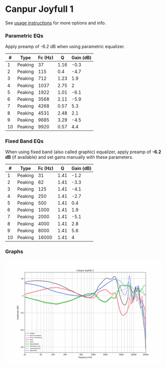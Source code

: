 # Canpur Joyfull 1
See [usage instructions](https://github.com/jaakkopasanen/AutoEq#usage) for more options and info.

### Parametric EQs
Apply preamp of -6.2 dB when using parametric equalizer.

|   # | Type    |   Fc (Hz) |    Q |   Gain (dB) |
|-----|---------|-----------|------|-------------|
|   1 | Peaking |        37 | 1.16 |        -0.3 |
|   2 | Peaking |       115 | 0.4  |        -4.7 |
|   3 | Peaking |       712 | 1.23 |         1.9 |
|   4 | Peaking |      1037 | 2.75 |         2   |
|   5 | Peaking |      1922 | 1.01 |        -6.1 |
|   6 | Peaking |      3568 | 2.11 |        -5.9 |
|   7 | Peaking |      4268 | 0.57 |         5.3 |
|   8 | Peaking |      4531 | 2.48 |         2.1 |
|   9 | Peaking |      9685 | 3.29 |        -4.5 |
|  10 | Peaking |      9920 | 0.57 |         4.4 |

### Fixed Band EQs
When using fixed band (also called graphic) equalizer, apply preamp of **-6.2 dB** (if available) and set gains manually with these parameters.

|   # | Type    |   Fc (Hz) |    Q |   Gain (dB) |
|-----|---------|-----------|------|-------------|
|   1 | Peaking |        31 | 1.41 |        -1.2 |
|   2 | Peaking |        62 | 1.41 |        -3.3 |
|   3 | Peaking |       125 | 1.41 |        -4.1 |
|   4 | Peaking |       250 | 1.41 |        -2.7 |
|   5 | Peaking |       500 | 1.41 |         0.4 |
|   6 | Peaking |      1000 | 1.41 |         1.9 |
|   7 | Peaking |      2000 | 1.41 |        -5.1 |
|   8 | Peaking |      4000 | 1.41 |         2.8 |
|   9 | Peaking |      8000 | 1.41 |         5.6 |
|  10 | Peaking |     16000 | 1.41 |         4   |

### Graphs
![](./Canpur%20Joyfull%201.png)
